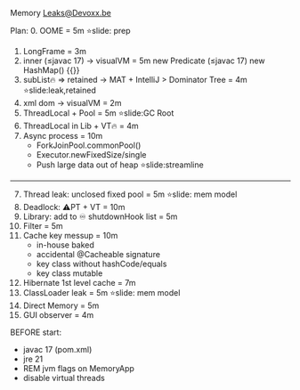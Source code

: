 Memory Leaks@Devoxx.be

Plan:
0. OOME = 5m ⭐️slide: prep
1. LongFrame = 3m
2. inner (≤javac 17)  -> visualVM = 5m
    new Predicate (≤javac 17)
    new HashMap() {{}}
3. subList🔥 => retained -> MAT + IntelliJ > Dominator Tree = 4m ⭐️slide:leak,retained
4. xml dom -> visualVM = 2m
5. ThreadLocal + Pool = 5m ⭐️slide:GC Root
5. ThreadLocal in Lib + VT🔥 = 4m
6. Async process = 10m
    - ForkJoinPool.commonPool()
    - Executor.newFixedSize/single
    - Push large data out of heap ⭐️slide:streamline
-------------
7. Thread leak: unclosed fixed pool = 5m ⭐️slide: mem model
8. Deadlock: ⚠️PT + VT = 10m
10. Library: add to ♾️ shutdownHook list = 5m
11. Filter = 5m
12. Cache key messup = 10m
    - in-house baked
    - accidental @Cacheable signature
    - key class without hashCode/equals
    - key class mutable
13. Hibernate 1st level cache = 7m
14. ClassLoader leak = 5m ⭐️slide: mem model
15. Direct Memory = 5m
16. GUI observer = 4m

BEFORE start:
- javac 17 (pom.xml)
- jre 21
- REM jvm flags on MemoryApp
- disable virtual threads
